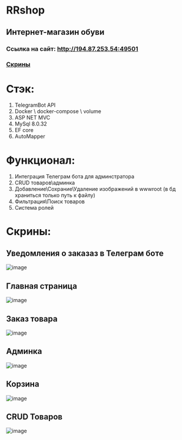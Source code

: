 # RRshop
## Интернет-магазин обуви

### Ссылка на сайт: http://194.87.253.54:49501

### [Скрины](#скрины)

# Стэк:
1) TelegramBot API
2) Docker \ docker-compose \ volume
3) ASP NET MVC
4) MySql 8.0.32
5) EF core
6) AutoMapper

# Функционал:
1) Интеграция Телеграм бота для админстратора
2) CRUD товаров\админка
3) Добавление\Сохрание\Удаление изображений в wwwroot (в бд храниться только путь к файлу)
4) Фильтрация\Поиск товаров
5) Система ролей

# Скрины:
## Уведомления о заказаз в Телеграм боте
![image](https://user-images.githubusercontent.com/95288769/236941062-121bfeae-f0b0-466c-8c9f-b461a4c161d8.png)

## Главная страница
![image](https://user-images.githubusercontent.com/95288769/236938988-4d848944-8276-4d1e-9d54-4bd73b9e0b1a.png)

## Заказ товара
![image](https://user-images.githubusercontent.com/95288769/236940070-5037b1cf-a9d2-4e97-8206-d8e15c64fd80.png)

## Админка
![image](https://user-images.githubusercontent.com/95288769/236940279-8978abb2-7b6c-471e-91b3-7e6ab898b033.png)

## Корзина
![image](https://user-images.githubusercontent.com/95288769/236940476-8bd862d6-580e-489e-98a9-9e1054db2b1b.png)

## CRUD Товаров
![image](https://user-images.githubusercontent.com/95288769/236940588-112854bc-fdb8-4ef1-9eaf-c28a45ae9492.png)


